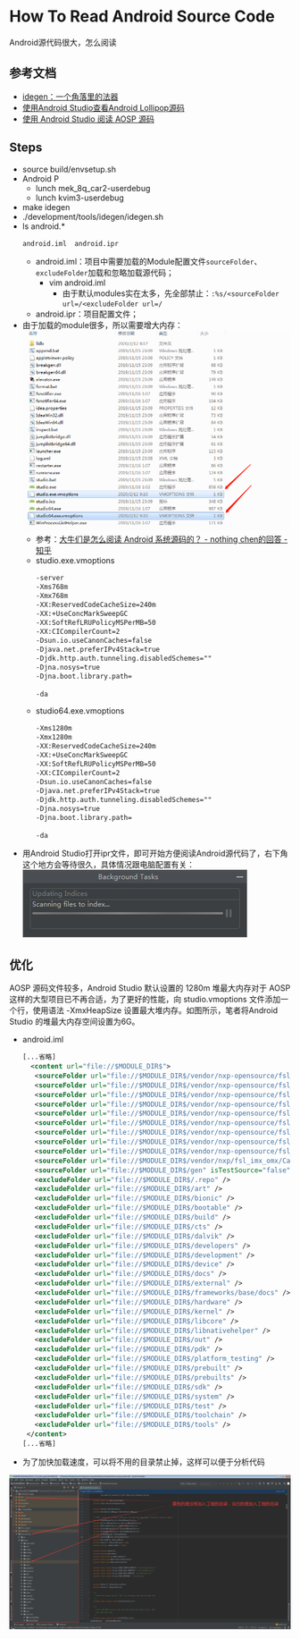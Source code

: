 # How To Read Android Source Code

Android源代码很大，怎么阅读

## 参考文档

* [idegen：一个角落里的法器](https://www.jianshu.com/p/8f9b4e4970c9)
* [使用Android Studio查看Android Lollipop源码](https://androidperformance.com/2015/01/16/view-android-source-code-with-androidstudio/)
* [使用 Android Studio 阅读 AOSP 源码](http://geek5nan.github.io/2019/06/23/how-to-reading-AOSP-with-Android-Studio/)

## Steps

* source build/envsetup.sh
* Android P
  * lunch mek_8q_car2-userdebug
  * lunch kvim3-userdebug
* make idegen
* ./development/tools/idegen/idegen.sh
* ls android.*
  ```
  android.iml  android.ipr
  ```
  * android.iml：项目中需要加载的Module配置文件`sourceFolder`、`excludeFolder`加载和忽略加载源代码；
    * vim android.iml
      * 由于默认modules实在太多，先全部禁止：`:%s/<sourceFolder url=/<excludeFolder url=/`
  * android.ipr：项目配置文件；
* 由于加载的module很多，所以需要增大内存：  
  ![images/Android_Studio_vmoptions.png](images/Android_Studio_vmoptions.png)
  * 参考：[大牛们是怎么阅读 Android 系统源码的？ - nothing chen的回答 - 知乎](https://www.zhihu.com/question/19759722/answer/149004731)
  * studio.exe.vmoptions
    ```
    -server
    -Xms768m
    -Xmx768m
    -XX:ReservedCodeCacheSize=240m
    -XX:+UseConcMarkSweepGC
    -XX:SoftRefLRUPolicyMSPerMB=50
    -XX:CICompilerCount=2
    -Dsun.io.useCanonCaches=false
    -Djava.net.preferIPv4Stack=true
    -Djdk.http.auth.tunneling.disabledSchemes=""
    -Djna.nosys=true
    -Djna.boot.library.path=
    
    -da
    ```
  * studio64.exe.vmoptions
    ```
    -Xms1280m
    -Xmx1280m
    -XX:ReservedCodeCacheSize=240m
    -XX:+UseConcMarkSweepGC
    -XX:SoftRefLRUPolicyMSPerMB=50
    -XX:CICompilerCount=2
    -Dsun.io.useCanonCaches=false
    -Djava.net.preferIPv4Stack=true
    -Djdk.http.auth.tunneling.disabledSchemes=""
    -Djna.nosys=true
    -Djna.boot.library.path=
    
    -da
    ```
* 用Android Studio打开ipr文件，即可开始方便阅读Android源代码了，右下角这个地方会等待很久，具体情况跟电脑配置有关：
  ![images/Scanning_files_to_index.png](images/Scanning_files_to_index.png)

## 优化

AOSP 源码文件较多，Android Studio 默认设置的 1280m 堆最大内存对于 AOSP 这样的大型项目已不再合适，为了更好的性能，向 studio.vmoptions 文件添加一个行，使用语法 -XmxHeapSize 设置最大堆内存。如图所示，笔者将Android Studio 的堆最大内存空间设置为6G。

* android.iml
  ```xml
  [...省略]
    <content url="file://$MODULE_DIR$">
     <sourceFolder url="file://$MODULE_DIR$/vendor/nxp-opensource/fsl_imx_demo/AudioRoute/src" isTestSource="false" />
     <sourceFolder url="file://$MODULE_DIR$/vendor/nxp-opensource/fsl_imx_demo/BleClient/src" isTestSource="false" />
     <sourceFolder url="file://$MODULE_DIR$/vendor/nxp-opensource/fsl_imx_demo/BleServerEmulator/src" isTestSource="false" />
     <sourceFolder url="file://$MODULE_DIR$/vendor/nxp-opensource/fsl_imx_demo/DirectAudioPlayer/java" isTestSource="false" />
     <sourceFolder url="file://$MODULE_DIR$/vendor/nxp-opensource/fsl_imx_demo/Ethernet" isTestSource="false" />
     <sourceFolder url="file://$MODULE_DIR$/vendor/nxp-opensource/fsl_imx_demo/FSLOta/src" isTestSource="false" />
     <sourceFolder url="file://$MODULE_DIR$/vendor/nxp-opensource/fsl_imx_demo/HdmiDualVideo/src" isTestSource="false" />
     <sourceFolder url="file://$MODULE_DIR$/vendor/nxp-opensource/fsl_imx_demo/SleepAwakeAutoTest/src" isTestSource="true" />
     <sourceFolder url="file://$MODULE_DIR$/vendor/nxp-opensource/fsl_imx_demo/Test_DualPlayback/src" isTestSource="true" />
     <sourceFolder url="file://$MODULE_DIR$/vendor/nxp/fsl_imx_omx/CactusPlayer/src" isTestSource="false" />
     <sourceFolder url="file://$MODULE_DIR$/gen" isTestSource="false" generated="true" />
     <excludeFolder url="file://$MODULE_DIR$/.repo" />
     <excludeFolder url="file://$MODULE_DIR$/art" />
     <excludeFolder url="file://$MODULE_DIR$/bionic" />
     <excludeFolder url="file://$MODULE_DIR$/bootable" />
     <excludeFolder url="file://$MODULE_DIR$/build" />
     <excludeFolder url="file://$MODULE_DIR$/cts" />
     <excludeFolder url="file://$MODULE_DIR$/dalvik" />
     <excludeFolder url="file://$MODULE_DIR$/developers" />
     <excludeFolder url="file://$MODULE_DIR$/development" />
     <excludeFolder url="file://$MODULE_DIR$/device" />
     <excludeFolder url="file://$MODULE_DIR$/docs" />
     <excludeFolder url="file://$MODULE_DIR$/external" />
     <excludeFolder url="file://$MODULE_DIR$/frameworks/base/docs" />
     <excludeFolder url="file://$MODULE_DIR$/hardware" />
     <excludeFolder url="file://$MODULE_DIR$/kernel" />
     <excludeFolder url="file://$MODULE_DIR$/libcore" />
     <excludeFolder url="file://$MODULE_DIR$/libnativehelper" />
     <excludeFolder url="file://$MODULE_DIR$/out" />
     <excludeFolder url="file://$MODULE_DIR$/pdk" />
     <excludeFolder url="file://$MODULE_DIR$/platform_testing" />
     <excludeFolder url="file://$MODULE_DIR$/prebuilt" />
     <excludeFolder url="file://$MODULE_DIR$/prebuilts" />
     <excludeFolder url="file://$MODULE_DIR$/sdk" />
     <excludeFolder url="file://$MODULE_DIR$/system" />
     <excludeFolder url="file://$MODULE_DIR$/test" />
     <excludeFolder url="file://$MODULE_DIR$/toolchain" />
     <excludeFolder url="file://$MODULE_DIR$/tools" />
   </content>
  [...省略]
  ```
* 为了加快加载速度，可以将不用的目录禁止掉，这样可以便于分析代码

![images/Android_Studio_idegen.png](images/Android_Studio_idegen.png)
